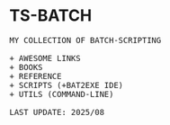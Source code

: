 # TS-BATCH
<pre>
MY COLLECTION OF BATCH-SCRIPTING

+ AWESOME LINKS
+ BOOKS
+ REFERENCE
+ SCRIPTS (+BAT2EXE IDE)
+ UTILS (COMMAND-LINE)

LAST UPDATE: 2025/08
</pre>